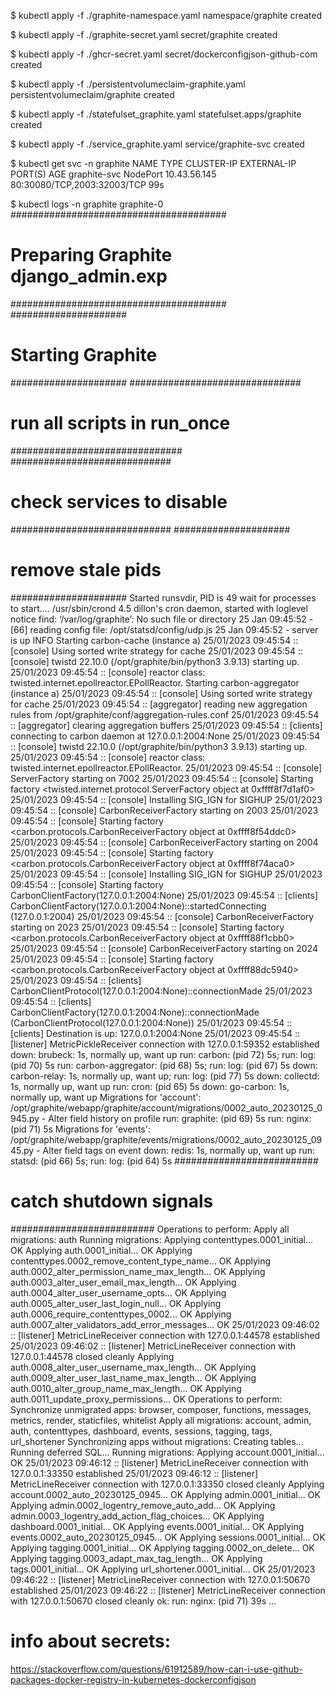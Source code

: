 $ kubectl apply -f ./graphite-namespace.yaml 
namespace/graphite created

$ kubectl apply -f ./graphite-secret.yaml
secret/graphite created

$ kubectl apply -f ./ghcr-secret.yaml 
secret/dockerconfigjson-github-com created

$ kubectl apply -f ./persistentvolumeclaim-graphite.yaml
persistentvolumeclaim/graphite created

$ kubectl apply -f ./statefulset_graphite.yaml 
statefulset.apps/graphite created

$ kubectl apply -f ./service_graphite.yaml 
service/graphite-svc created

$ kubectl get svc -n graphite
NAME           TYPE       CLUSTER-IP     EXTERNAL-IP   PORT(S)                       AGE
graphite-svc   NodePort   10.43.56.145   <none>        80:30080/TCP,2003:32003/TCP   99s

$ kubectl logs -n graphite graphite-0
#######################################
# Preparing Graphite django_admin.exp #
#######################################
#####################
# Starting Graphite #
#####################
###############################
# run all scripts in run_once #
###############################
#############################
# check services to disable #
#############################
#####################
# remove stale pids #
#####################
Started runsvdir, PID is 49
wait for processes to start....
/usr/sbin/crond 4.5 dillon's cron daemon, started with loglevel notice
find: ‘/var/log/graphite’: No such file or directory
25 Jan 09:45:52 - [66] reading config file: /opt/statsd/config/udp.js
25 Jan 09:45:52 - server is up INFO
Starting carbon-cache (instance a)
25/01/2023 09:45:54 :: [console] Using sorted write strategy for cache
25/01/2023 09:45:54 :: [console] twistd 22.10.0 (/opt/graphite/bin/python3 3.9.13) starting up.
25/01/2023 09:45:54 :: [console] reactor class: twisted.internet.epollreactor.EPollReactor.
Starting carbon-aggregator (instance a)
25/01/2023 09:45:54 :: [console] Using sorted write strategy for cache
25/01/2023 09:45:54 :: [aggregator] reading new aggregation rules from /opt/graphite/conf/aggregation-rules.conf
25/01/2023 09:45:54 :: [aggregator] clearing aggregation buffers
25/01/2023 09:45:54 :: [clients] connecting to carbon daemon at 127.0.0.1:2004:None
25/01/2023 09:45:54 :: [console] twistd 22.10.0 (/opt/graphite/bin/python3 3.9.13) starting up.
25/01/2023 09:45:54 :: [console] reactor class: twisted.internet.epollreactor.EPollReactor.
25/01/2023 09:45:54 :: [console] ServerFactory starting on 7002
25/01/2023 09:45:54 :: [console] Starting factory <twisted.internet.protocol.ServerFactory object at 0xffff8f7d1af0>
25/01/2023 09:45:54 :: [console] Installing SIG_IGN for SIGHUP
25/01/2023 09:45:54 :: [console] CarbonReceiverFactory starting on 2003
25/01/2023 09:45:54 :: [console] Starting factory <carbon.protocols.CarbonReceiverFactory object at 0xffff8f54ddc0>
25/01/2023 09:45:54 :: [console] CarbonReceiverFactory starting on 2004
25/01/2023 09:45:54 :: [console] Starting factory <carbon.protocols.CarbonReceiverFactory object at 0xffff8f74aca0>
25/01/2023 09:45:54 :: [console] Installing SIG_IGN for SIGHUP
25/01/2023 09:45:54 :: [console] Starting factory CarbonClientFactory(127.0.0.1:2004:None)
25/01/2023 09:45:54 :: [clients] CarbonClientFactory(127.0.0.1:2004:None)::startedConnecting (127.0.0.1:2004)
25/01/2023 09:45:54 :: [console] CarbonReceiverFactory starting on 2023
25/01/2023 09:45:54 :: [console] Starting factory <carbon.protocols.CarbonReceiverFactory object at 0xffff88f1cbb0>
25/01/2023 09:45:54 :: [console] CarbonReceiverFactory starting on 2024
25/01/2023 09:45:54 :: [console] Starting factory <carbon.protocols.CarbonReceiverFactory object at 0xffff88dc5940>
25/01/2023 09:45:54 :: [clients] CarbonClientProtocol(127.0.0.1:2004:None)::connectionMade
25/01/2023 09:45:54 :: [clients] CarbonClientFactory(127.0.0.1:2004:None)::connectionMade (CarbonClientProtocol(127.0.0.1:2004:None))
25/01/2023 09:45:54 :: [clients] Destination is up: 127.0.0.1:2004:None
25/01/2023 09:45:54 :: [listener] MetricPickleReceiver connection with 127.0.0.1:59352 established
down: brubeck: 1s, normally up, want up
run: carbon: (pid 72) 5s; run: log: (pid 70) 5s
run: carbon-aggregator: (pid 68) 5s; run: log: (pid 67) 5s
down: carbon-relay: 1s, normally up, want up; run: log: (pid 77) 5s
down: collectd: 1s, normally up, want up
run: cron: (pid 65) 5s
down: go-carbon: 1s, normally up, want up
Migrations for 'account':
  /opt/graphite/webapp/graphite/account/migrations/0002_auto_20230125_0945.py
    - Alter field history on profile
run: graphite: (pid 69) 5s
run: nginx: (pid 71) 5s
Migrations for 'events':
  /opt/graphite/webapp/graphite/events/migrations/0002_auto_20230125_0945.py
    - Alter field tags on event
down: redis: 1s, normally up, want up
run: statsd: (pid 66) 5s; run: log: (pid 64) 5s
##########################
# catch shutdown signals #
##########################
Operations to perform:
  Apply all migrations: auth
Running migrations:
  Applying contenttypes.0001_initial... OK
  Applying auth.0001_initial... OK
  Applying contenttypes.0002_remove_content_type_name... OK
  Applying auth.0002_alter_permission_name_max_length... OK
  Applying auth.0003_alter_user_email_max_length... OK
  Applying auth.0004_alter_user_username_opts... OK
  Applying auth.0005_alter_user_last_login_null... OK
  Applying auth.0006_require_contenttypes_0002... OK
  Applying auth.0007_alter_validators_add_error_messages... OK
25/01/2023 09:46:02 :: [listener] MetricLineReceiver connection with 127.0.0.1:44578 established
25/01/2023 09:46:02 :: [listener] MetricLineReceiver connection with 127.0.0.1:44578 closed cleanly
  Applying auth.0008_alter_user_username_max_length... OK
  Applying auth.0009_alter_user_last_name_max_length... OK
  Applying auth.0010_alter_group_name_max_length... OK
  Applying auth.0011_update_proxy_permissions... OK
Operations to perform:
  Synchronize unmigrated apps: browser, composer, functions, messages, metrics, render, staticfiles, whitelist
  Apply all migrations: account, admin, auth, contenttypes, dashboard, events, sessions, tagging, tags, url_shortener
Synchronizing apps without migrations:
  Creating tables...
    Running deferred SQL...
Running migrations:
  Applying account.0001_initial... OK
25/01/2023 09:46:12 :: [listener] MetricLineReceiver connection with 127.0.0.1:33350 established
25/01/2023 09:46:12 :: [listener] MetricLineReceiver connection with 127.0.0.1:33350 closed cleanly
  Applying account.0002_auto_20230125_0945... OK
  Applying admin.0001_initial... OK
  Applying admin.0002_logentry_remove_auto_add... OK
  Applying admin.0003_logentry_add_action_flag_choices... OK
  Applying dashboard.0001_initial... OK
  Applying events.0001_initial... OK
  Applying events.0002_auto_20230125_0945... OK
  Applying sessions.0001_initial... OK
  Applying tagging.0001_initial... OK
  Applying tagging.0002_on_delete... OK
  Applying tagging.0003_adapt_max_tag_length... OK
  Applying tags.0001_initial... OK
  Applying url_shortener.0001_initial... OK
25/01/2023 09:46:22 :: [listener] MetricLineReceiver connection with 127.0.0.1:50670 established
25/01/2023 09:46:22 :: [listener] MetricLineReceiver connection with 127.0.0.1:50670 closed cleanly
ok: run: nginx: (pid 71) 39s
...

# info about secrets:
https://stackoverflow.com/questions/61912589/how-can-i-use-github-packages-docker-registry-in-kubernetes-dockerconfigjson

